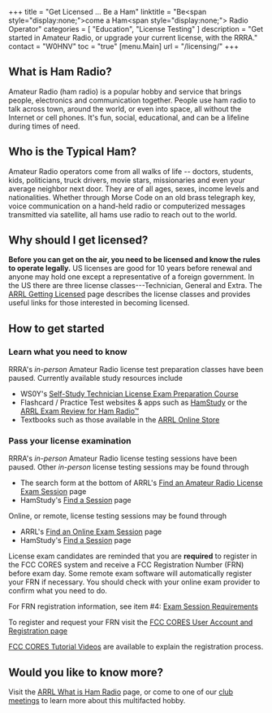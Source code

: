 +++
title = "Get Licensed ... Be a Ham"
linktitle = "Be<span style=\"display:none;\">come</span> a Ham<span style=\"display:none;\"> Radio Operator</span>"
categories = [ "Education", "License Testing" ]
description = "Get started in Amateur Radio, or upgrade your current license, with the RRRA."
contact = "W0HNV"
toc = "true"
[menu.Main]
url = "/licensing/"
+++
## What is Ham Radio?

Amateur Radio (ham radio) is a popular hobby and service that brings people,
electronics and communication together. People use ham radio to talk across
town, around the world, or even into space, all without the Internet or cell
phones. It's fun, social, educational, and can be a lifeline during times of
need. 

## Who is the Typical Ham?

Amateur Radio operators come from all walks of life -- doctors, students,
kids, politicians, truck drivers, movie stars, missionaries and even your
average neighbor next door. They are of all ages, sexes, income levels and
nationalities. Whether through Morse Code on an old brass telegraph key, voice
communication on a hand-held radio or computerized messages transmitted via
satellite, all hams use radio to reach out to the world.

## Why should I get licensed?

**Before you can get on the air, you need to be licensed and know the rules to
operate legally.** US licenses are good for 10 years before renewal and anyone
may hold one except a representative of a foreign government. In the US there
are three license classes---Technician, General and Extra. The [ARRL Getting
Licensed](http://www.arrl.org/getting-licensed) page describes the license
classes and provides useful links for those interested in becoming licensed.

## How to get started 

### Learn what you need to know

RRRA's *in-person* Amateur Radio license test preparation classes
have been paused. Currently available study resources include

* WS0Y's [Self-Study Technician License Exam Preparation Course](/licensing/classes/tech-self-study/)
* Flashcard / Practice Test websites & apps such as [HamStudy](https://hamstudy.org/)
or the [ARRL Exam Review for Ham Radio&trade;](http://www.arrl.org/examreview)
* Textbooks such as those available in the [ARRL Online Store](http://www.arrl.org/shop/Licensing-and-Education/)

### Pass your license examination

RRRA's *in-person* Amateur Radio license testing sessions have been
paused. Other *in-person* license testing sessions may be found through

* The search form at the bottom of ARRL's [Find an Amateur Radio License Exam Session](http://www.arrl.org/find-an-amateur-radio-license-exam-session) page
* HamStudy's [Find a Session](https://hamstudy.org/sessions) page

Online, or remote, license testing sessions may be found through 

* ARRL's [Find an Online Exam Session](http://www.arrl.org/online-exam-session) page
* HamStudy's [Find a Session](https://hamstudy.org/sessions) page

License exam candidates are reminded that you are **required** to
register in the FCC CORES system and receive a FCC Registration Number
(FRN) before exam day. Some remote exam software will automatically
register your FRN if necessary. You should check with your online exam
provider to confirm what you need to do.

For FRN registration information, see item #4:
[Exam Session Requirements](http://www.arrl.org/what-to-bring-to-an-exam-session)

To register and request your FRN visit the
[FCC CORES User Account and Registration page](https://apps.fcc.gov/cores/userLogin.do)

[FCC CORES Tutorial Videos](https://www.fcc.gov/licensing-databases/fcc-registration-system-cores/commission-registration-system-video-tutorials)
are available to explain the registration process.

## Would you like to know more?

Visit the [ARRL What is Ham Radio](http://www.arrl.org/what-is-ham-radio)
page, or come to one of our [club meetings](/dates/business-meetings)
to learn more about this multifacted hobby.

